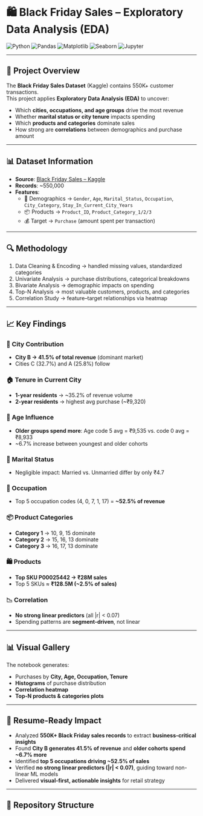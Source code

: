# 🛍️ Black Friday Sales – Exploratory Data Analysis (EDA)

![Python](https://img.shields.io/badge/Python-3.8%2B-blue)
![Pandas](https://img.shields.io/badge/Library-Pandas-orange)
![Matplotlib](https://img.shields.io/badge/Visualization-Matplotlib-green)
![Seaborn](https://img.shields.io/badge/Visualization-Seaborn-purple)
![Jupyter](https://img.shields.io/badge/Notebook-Jupyter-lightgrey)

---

## 📌 Project Overview
The **Black Friday Sales Dataset** (Kaggle) contains 550K+ customer transactions.  
This project applies **Exploratory Data Analysis (EDA)** to uncover:  

- Which **cities, occupations, and age groups** drive the most revenue  
- Whether **marital status or city tenure** impacts spending  
- Which **products and categories** dominate sales  
- How strong are **correlations** between demographics and purchase amount  

---

## 📊 Dataset Information
- **Source**: [Black Friday Sales – Kaggle](https://www.kaggle.com/datasets/mehdidag/black-friday)  
- **Records**: ~550,000  
- **Features**:  
  - 🧑 Demographics → `Gender`, `Age`, `Marital_Status`, `Occupation`, `City_Category`, `Stay_In_Current_City_Years`  
  - 📦 Products → `Product_ID`, `Product_Category_1/2/3`  
  - 💰 Target → `Purchase` (amount spent per transaction)  

---

## 🔍 Methodology
1. Data Cleaning & Encoding → handled missing values, standardized categories  
2. Univariate Analysis → purchase distributions, categorical breakdowns  
3. Bivariate Analysis → demographic impacts on spending  
4. Top-N Analysis → most valuable customers, products, and categories  
5. Correlation Study → feature–target relationships via heatmap  

---

## 📈 Key Findings

### 🌆 City Contribution
- **City B → 41.5% of total revenue** (dominant market)  
- Cities C (32.7%) and A (25.8%) follow  

### 🏠 Tenure in Current City
- **1-year residents** → ~35.2% of revenue volume  
- **2-year residents** → highest avg purchase (~₹9,320)  

### 👥 Age Influence
- **Older groups spend more**: Age code 5 avg = ₹9,535 vs. code 0 avg = ₹8,933  
- ~6.7% increase between youngest and older cohorts  

### 💍 Marital Status
- Negligible impact: Married vs. Unmarried differ by only ₹4.7  

### 💼 Occupation
- Top 5 occupation codes (4, 0, 7, 1, 17) = **~52.5% of revenue**  

### 📦 Product Categories
- **Category 1** → 10, 9, 15 dominate  
- **Category 2** → 15, 16, 13 dominate  
- **Category 3** → 16, 17, 13 dominate  

### 🛍️ Products
- **Top SKU P00025442 → ₹28M sales**  
- Top 5 SKUs ≈ **₹128.5M (~2.5% of sales)**  

### 📉 Correlation
- **No strong linear predictors** (all |r| < 0.07)  
- Spending patterns are **segment-driven**, not linear  

---

## 📊 Visual Gallery
The notebook generates:  
- Purchases by **City, Age, Occupation, Tenure**  
- **Histograms** of purchase distribution  
- **Correlation heatmap**  
- **Top-N products & categories plots**  

---

## 🚀 Resume-Ready Impact
- Analyzed **550K+ Black Friday sales records** to extract **business-critical insights**  
- Found **City B generates 41.5% of revenue** and **older cohorts spend ~6.7% more**  
- Identified **top 5 occupations driving ~52.5% of sales**  
- Verified **no strong linear predictors (|r| < 0.07)**, guiding toward non-linear ML models  
- Delivered **visual-first, actionable insights** for retail strategy  

---

## 📂 Repository Structure
